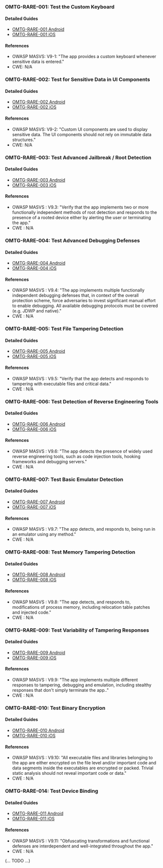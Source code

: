 ### OMTG-RARE-001: Test the Custom Keyboard

#### Detailed Guides

- [OMTG-RARE-001 Android](0x06a_OMTG-RARE_Android.md#OMTG-RARE-001)
- [OMTG-RARE-001 iOS](0x06b_OMTG-RARE_iOS.md#OMTG-RARE-001)

#### References

- OWASP MASVS: V9-1: "The app provides a custom keyboard whenever sensitive data is entered."
- CWE: N/A

### OMTG-RARE-002: Test for Sensitive Data in UI Components

#### Detailed Guides

- [OMTG-RARE-002 Android](0x06a_OMTG-RARE_Android.md#OMTG-RARE-002)
- [OMTG-RARE-002 iOS](0x06b_OMTG-RARE_iOS.md#OMTG-RARE-002)

#### References

- OWASP MASVS: V9-2: "Custom UI components are used to display sensitive data. The UI components should not rely on immutable data structures."
- CWE: N/A

### OMTG-RARE-003: Test Advanced Jailbreak / Root Detection

#### Detailed Guides

- [OMTG-RARE-003 Android](0x06a_OMTG-RARE_Android.md#OMTG-RARE-003)
- [OMTG-RARE-003 iOS](0x06b_OMTG-RARE_iOS.md#OMTG-RARE-003)

#### References

- OWASP MASVS : V9.3: "Verify that the app implements two or more functionally independent methods of root detection and responds to the presence of a rooted device either by alerting the user or terminating the app."
- CWE : N/A

### OMTG-RARE-004: Test Advanced Debugging Defenses

#### Detailed Guides

- [OMTG-RARE-004 Android](0x06a_OMTG-RARE_Android.md#OMTG-RARE-004)
- [OMTG-RARE-004 iOS](0x06b_OMTG-RARE_iOS.md#OMTG-RARE-004)

#### References

- OWASP MASVS : V9.4: "The app implements multiple functionally independent debugging defenses that, in context of the overall protection scheme, force adversaries to invest significant manual effort to enable debugging. All available debugging protocols must be covered (e.g. JDWP and native)."
- CWE : N/A

### OMTG-RARE-005: Test File Tampering Detection

#### Detailed Guides

- [OMTG-RARE-005 Android](0x06a_OMTG-RARE_Android.md#OMTG-RARE-005)
- [OMTG-RARE-005 iOS](0x06b_OMTG-RARE_iOS.md#OMTG-RARE-005)

#### References

- OWASP MASVS : V9.5: "Verify that the app detects and responds to tampering with executable files and critical data."
- CWE : N/A

### OMTG-RARE-006: Test Detection of Reverse Engineering Tools

#### Detailed Guides

- [OMTG-RARE-006 Android](0x06a_OMTG-RARE_Android.md#OMTG-RARE-006)
- [OMTG-RARE-006 iOS](0x06b_OMTG-RARE_iOS.md#OMTG-RARE-006)

#### References

- OWASP MASVS : V9.6: "The app detects the presence of widely used reverse engineering tools, such as code injection tools, hooking frameworks and debugging servers."
- CWE : N/A

### OMTG-RARE-007: Test Basic Emulator Detection

#### Detailed Guides

- [OMTG-RARE-007 Android](0x06a_OMTG-RARE_Android.md#OMTG-RARE-007)
- [OMTG-RARE-007 iOS](0x06b_OMTG-RARE_iOS.md#OMTG-RARE-007)

#### References

- OWASP MASVS : V9.7: "The app detects, and responds to, being run in an emulator using any method."
- CWE : N/A

### OMTG-RARE-008: Test Memory Tampering Detection

#### Detailed Guides

- [OMTG-RARE-008 Android](0x06a_OMTG-RARE_Android.md#OMTG-RARE-008)
- [OMTG-RARE-008 iOS](0x06b_OMTG-RARE_iOS.md#OMTG-RARE-008)

#### References

- OWASP MASVS : V9.8: "The app detects, and responds to, modifications of process memory, including relocation table patches and injected code."
- CWE : N/A

### OMTG-RARE-009: Test Variability of Tampering Responses

#### Detailed Guides

- [OMTG-RARE-009 Android](0x06a_OMTG-RARE_Android.md#OMTG-RARE-009)
- [OMTG-RARE-009 iOS](0x06b_OMTG-RARE_iOS.md#OMTG-RARE-009)

#### References

- OWASP MASVS : V9.9: "The app implements multiple different responses to tampering, debugging and emulation, including stealthy responses that don't simply terminate the app.."
- CWE : N/A

### OMTG-RARE-010: Test Binary Encryption

#### Detailed Guides

- [OMTG-RARE-010 Android](0x06a_OMTG-RARE_Android.md#OMTG-RARE-010)
- [OMTG-RARE-010 iOS](0x06b_OMTG-RARE_iOS.md#OMTG-RARE-010)

#### References

- OWASP MASVS : V9.10: "All executable files and libraries belonging to the app are either encrypted on the file level and/or important code and data segments inside the executables are encrypted or packed. Trivial static analysis should not reveal important code or data."
- CWE : N/A

### OMTG-RARE-014: Test Device Binding

#### Detailed Guides

- [OMTG-RARE-011 Android](0x06a_OMTG-RARE_Android.md#OMTG-RARE-011)
- [OMTG-RARE-011 iOS](0x06b_OMTG-RARE_iOS.md#OMTG-RARE-011)

#### References

- OWASP MASVS : V9.11: "Obfuscating transformations and functional defenses are interdependent and well-integrated throughout the app."
- CWE : N/A

(... TODO ...)
